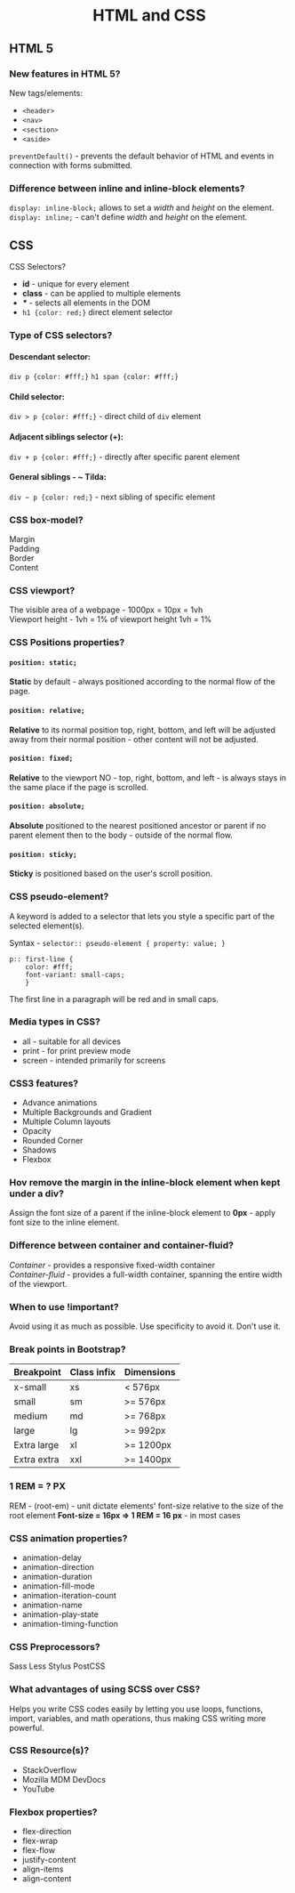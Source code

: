 <h1 align="center">HTML and CSS</h1>

## HTML 5

### New features in HTML 5?
New tags/elements:
- ```<header>```
- ```<nav>```
- ```<section>```
- ```<aside>```

```preventDefault()``` - prevents the default behavior of HTML and events in connection with forms submitted.


### Difference between inline and inline-block elements?
```display: inline-block;``` allows to set a *width* and *height* on the element.<br/>
```display: inline;``` - can't define *width* and *height* on the element.


## CSS

CSS Selectors?
- **id** - unique for every element
- **class** - can be applied to multiple elements
- **_*_** - selects all elements in the DOM
- `h1 {color: red;}` direct element selector

### Type of CSS selectors?
#### Descendant selector:
```div p {color: #fff;}```
```h1 span {color: #fff;}```

#### Child selector:
```div > p {color: #fff;}``` - direct child of ```div``` element

#### Adjacent siblings selector (+):
```div + p {color: #fff;}``` - directly after specific parent element

#### General siblings - ~ Tilda:
```div ~ p {color: red;}``` - next sibling of specific element

### CSS box-model?
Margin <br/>
Padding <br/>
Border <br/>
Content

### CSS viewport?
The visible area of a webpage - 1000px  = 10px = 1vh<br/>
Viewport height - 1vh = 1% of viewport height 1vh = 1%

### CSS Positions properties?

#### ```position: static;``` 
**Static** by default - always positioned according to the normal flow of the page.

#### ```position: relative;``` 
**Relative** to its normal position top, right, bottom, and left will be adjusted away from their normal position - other content will not be adjusted.

#### ```position: fixed;```
**Relative** to the viewport NO - top, right, bottom, and left - is always stays in the same place if the page is scrolled.

#### ```position: absolute;```
**Absolute** positioned to the nearest positioned ancestor or parent if no parent element then to the body - outside of the normal flow.

#### ```position: sticky;```
**Sticky** is positioned based on the user's scroll position.


### CSS pseudo-element?
A keyword is added to a selector that lets you style a specific part of the selected element(s).

Syntax - ```selector:: pseudo-element { property: value; }```

```
p:: first-line {
	color: #fff;
	font-variant: small-caps; 
	}
```
The first line in a paragraph will be red and in small caps.

### Media types in CSS?
- all		- suitable for all devices
- print 	- for print preview mode
- screen	- intended primarily for screens

### CSS3 features?
- Advance animations
- Multiple Backgrounds and Gradient
- Multiple Column layouts
- Opacity
- Rounded Corner
- Shadows
- Flexbox

### Hov remove the margin in the inline-block element when kept under a div?
Assign the font size of a parent if the inline-block element to **0px** - apply font size to the inline element.

### Difference between container and container-fluid?
*Container* - provides a responsive fixed-width container<br/>
*Container-fluid* - provides a full-width container, spanning the entire width of the viewport.

### When to use !important?
Avoid using it as much as possible.
Use specificity to avoid it.
Don't use it.

### Break points in Bootstrap?
| Breakpoint |		Class infix |	Dimensions |
| ---------- | ---------------- | -------------|
| x-small		 |	xs 				| < 576px   |
| small		     |	sm  			| >= 576px |
| medium			 | md  			| >= 768px |
| large			 | lg  				| >= 992px |
| Extra large		 | xl 			| >= 1200px|
| Extra extra 	 | xxl				| >= 1400px|

### 1 REM = ? PX
REM - (root-em) - unit dictate elements' font-size relative to the size of the root element
**Font-size = 16px => 1 REM = 16 px** - in most cases

### CSS animation properties?
- animation-delay
- animation-direction
- animation-duration
- animation-fill-mode
- animation-iteration-count
- animation-name
- animation-play-state
- animation-timing-function

### CSS Preprocessors?
Sass
Less
Stylus
PostCSS

### What advantages of using SCSS over CSS?
Helps you write CSS codes easily by letting you use loops, functions, import, variables, and math operations, thus making CSS writing more powerful.

### CSS Resource(s)?
- StackOverflow
- Mozilla MDM DevDocs
- YouTube

### Flexbox properties?
- flex-direction
- flex-wrap
- flex-flow
- justify-content
- align-items
- align-content